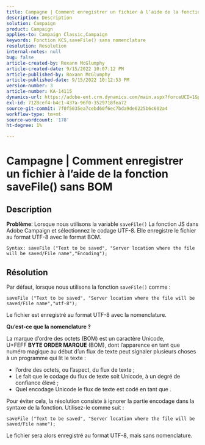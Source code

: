 ```yaml
---
title: Campagne | Comment enregistrer un fichier à l’aide de la fonction saveFile() sans BOM
description: Description
solution: Campaign
product: Campaign
applies-to: Campaign Classic,Campaign
keywords: Fonction KCS,saveFile() sans nomenclature
resolution: Resolution
internal-notes: null
bug: false
article-created-by: Roxann McGlumphy
article-created-date: 9/15/2022 10:07:12 PM
article-published-by: Roxann McGlumphy
article-published-date: 9/15/2022 10:12:53 PM
version-number: 3
article-number: KA-14115
dynamics-url: https://adobe-ent.crm.dynamics.com/main.aspx?forceUCI=1&pagetype=entityrecord&etn=knowledgearticle&id=5605e9bc-4235-ed11-9db1-00224808679b
exl-id: 7128cef4-b4c1-437a-96f0-3529718fea72
source-git-commit: 7f0f5035ea7cebd60f6ec7bda9de6225b6c602a4
workflow-type: tm+mt
source-wordcount: '178'
ht-degree: 1%

---
```


# Campagne | Comment enregistrer un fichier à l’aide de la fonction saveFile() sans BOM

## Description


<b>Problème</b>: Lorsque nous utilisons la variable `saveFile()` La fonction JS dans Adobe Campaign et sélectionnez le codage UTF-8. Elle enregistre le fichier au format UTF-8 avec le format BOM.


```
Syntax: saveFile ("Text to be saved", "Server location where the file will be saved/File name","Encoding");
```



## Résolution


Par défaut, lorsque nous utilisons la fonction `saveFile()` comme :


```
saveFile ("Text to be saved", "Server location where the file will be saved/File name","utf-8");
```


Le fichier est enregistré au format UTF-8 avec la nomenclature.

<b>Qu’est-ce que la nomenclature ? </b>

La marque d’ordre des octets (BOM) est un caractère Unicode, U+FEFF <b>BYTE ORDER MARQUE</b> (BOM), dont l’apparence en tant que numéro magique au début d’un flux de texte peut signaler plusieurs choses à un programme qui lit le texte :

- l’ordre des octets, ou l’aspect, du flux de texte ;
- Le fait que le codage du flux de texte soit Unicode, à un degré de confiance élevé ;
- Quel encodage Unicode le flux de texte est codé en tant que .


Pour éviter cela, la résolution consiste à ignorer la partie encodage dans la syntaxe de la fonction. Utilisez-le comme suit :


```
saveFile ("Text to be saved", "Server location where the file will be saved/File name");
```


Le fichier sera alors enregistré au format UTF-8, mais sans nomenclature.
